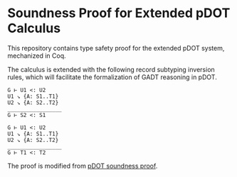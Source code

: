 # Soundness Proof for Extended pDOT Calculus

This repository contains type safety proof for the extended pDOT system,
mechanized in Coq.

The calculus is extended with the following record subtyping inversion rules,
which will facilitate the formalization of GADT reasoning in pDOT.

```
G ⊢ U1 <: U2
U1 ↘ {A: S1..T1}
U2 ↘ {A: S2..T2}
_________________
G ⊢ S2 <: S1

G ⊢ U1 <: U2
U1 ↘ {A: S1..T1}
U2 ↘ {A: S2..T2}
_________________
G ⊢ T1 <: T2
```

The proof is modified from [pDOT soundness
proof](https://github.com/amaurremi/dot-calculus/tree/master/src/extensions/paths).

